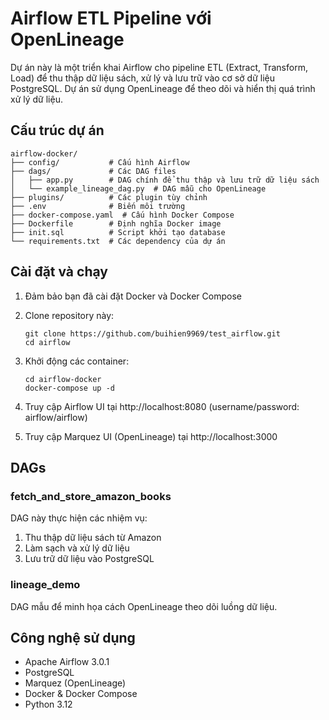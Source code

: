 # Airflow ETL Pipeline với OpenLineage

Dự án này là một triển khai Airflow cho pipeline ETL (Extract, Transform, Load) để thu thập dữ liệu sách, xử lý và lưu trữ vào cơ sở dữ liệu PostgreSQL. Dự án sử dụng OpenLineage để theo dõi và hiển thị quá trình xử lý dữ liệu.

## Cấu trúc dự án

```
airflow-docker/
├── config/           # Cấu hình Airflow
├── dags/             # Các DAG files
│   ├── app.py        # DAG chính để thu thập và lưu trữ dữ liệu sách
│   └── example_lineage_dag.py  # DAG mẫu cho OpenLineage
├── plugins/          # Các plugin tùy chỉnh
├── .env              # Biến môi trường
├── docker-compose.yaml  # Cấu hình Docker Compose
├── Dockerfile        # Định nghĩa Docker image
├── init.sql          # Script khởi tạo database
└── requirements.txt  # Các dependency của dự án
```

## Cài đặt và chạy

1. Đảm bảo bạn đã cài đặt Docker và Docker Compose

2. Clone repository này:
   ```
   git clone https://github.com/buihien9969/test_airflow.git
   cd airflow
   ```

3. Khởi động các container:
   ```
   cd airflow-docker
   docker-compose up -d
   ```

4. Truy cập Airflow UI tại http://localhost:8080 (username/password: airflow/airflow)

5. Truy cập Marquez UI (OpenLineage) tại http://localhost:3000

## DAGs

### fetch_and_store_amazon_books
DAG này thực hiện các nhiệm vụ:
1. Thu thập dữ liệu sách từ Amazon
2. Làm sạch và xử lý dữ liệu
3. Lưu trữ dữ liệu vào PostgreSQL

### lineage_demo
DAG mẫu để minh họa cách OpenLineage theo dõi luồng dữ liệu.

## Công nghệ sử dụng

- Apache Airflow 3.0.1
- PostgreSQL
- Marquez (OpenLineage)
- Docker & Docker Compose
- Python 3.12
